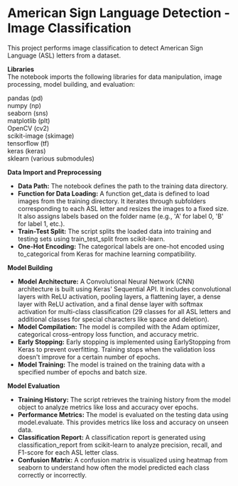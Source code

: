 # American Sign Language Detection - Image Classification
This project performs image classification to detect American Sign Language (ASL) letters from a dataset.

**Libraries** \
The notebook imports the following libraries for data manipulation, image processing, model building, and evaluation:

pandas (pd) \
numpy (np) \
seaborn (sns) \
matplotlib (plt) \
OpenCV (cv2) \
scikit-image (skimage) \
tensorflow (tf) \
keras (keras) \
sklearn (various submodules) 


**Data Import and Preprocessing** 
* **Data Path:** The notebook defines the path to the training data directory.
* **Function for Data Loading:** A function get_data is defined to load images from the training directory. It iterates through subfolders corresponding to each ASL letter and resizes the images to a fixed size. It also assigns labels based on the folder name (e.g., 'A' for label 0, 'B' for label 1, etc.).
* **Train-Test Split:** The script splits the loaded data into training and testing sets using train_test_split from scikit-learn.
* **One-Hot Encoding:** The categorical labels are one-hot encoded using to_categorical from Keras for machine learning compatibility.

**Model Building**
* **Model Architecture:** A Convolutional Neural Network (CNN) architecture is built using Keras' Sequential API. It includes convolutional layers with ReLU activation, pooling layers, a flattening layer, a dense layer with ReLU activation, and a final dense layer with softmax activation for multi-class classification (29 classes for all ASL letters and additional classes for special characters like space and deletion).
* **Model Compilation:** The model is compiled with the Adam optimizer, categorical cross-entropy loss function, and accuracy metric.
* **Early Stopping:** Early stopping is implemented using EarlyStopping from Keras to prevent overfitting. Training stops when the validation loss doesn't improve for a certain number of epochs.
* **Model Training:** The model is trained on the training data with a specified number of epochs and batch size.
  
**Model Evaluation**
* **Training History:** The script retrieves the training history from the model object to analyze metrics like loss and accuracy over epochs.
* **Performance Metrics:** The model is evaluated on the testing data using model.evaluate. This provides metrics like loss and accuracy on unseen data.
* **Classification Report:** A classification report is generated using classification_report from scikit-learn to analyze precision, recall, and F1-score for each ASL letter class.
* **Confusion Matrix:** A confusion matrix is visualized using heatmap from seaborn to understand how often the model predicted each class correctly or incorrectly.
